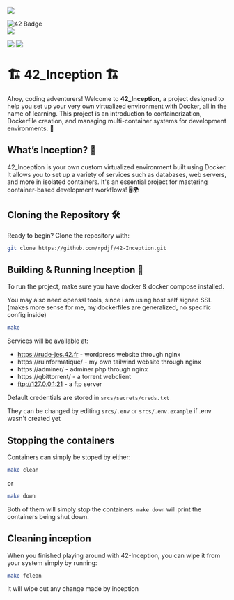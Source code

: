 ![](https://github.com/ayogun/42-project-badges/blob/main/badges/inceptionm.png?raw=true)

![42 Badge](https://img.shields.io/badge/42-Project-blue)  
![](https://img.shields.io/github/languages/code-size/rpdjf/42-Inception?color=5BCFFF)

![](https://img.shields.io/badge/Linux-0a97f5?style=for-the-badge&logo=linux&logoColor=white)
![](https://img.shields.io/badge/mac%20os-000000?style=for-the-badge&logo=apple&logoColor=white)

# 🏗️ 42_Inception 🏗️
Ahoy, coding adventurers! Welcome to **42_Inception**, a project designed to help you set up your very own virtualized environment with Docker, all in the name of learning. This project is an introduction to containerization, Dockerfile creation, and managing multi-container systems for development environments. 🚀

## What’s Inception? 🤔
42_Inception is your own custom virtualized environment built using Docker. It allows you to set up a variety of services such as databases, web servers, and more in isolated containers. It's an essential project for mastering container-based development workflows! 🖥️🌍

## Cloning the Repository 🛠
Ready to begin? Clone the repository with:
```bash
git clone https://github.com/rpdjf/42-Inception.git
```

## Building & Running Inception 🚀
To run the project, make sure you have docker & docker compose installed.

You may also need openssl tools, since i am using host self signed SSL (makes more sense for me, my dockerfiles are generalized, no specific config inside)
```bash
make
```

Services will be available at:
- https://rude-jes.42.fr - wordpress website through nginx
- https://ruinformatique/ - my own tailwind website through nginx
- https://adminer/ - adminer php through nginx
- https://qbittorrent/ - a torrent webclient
- ftp://127.0.0.1:21 - a ftp server

Default credentials are stored in  `srcs/secrets/creds.txt`

They can be changed by editing `srcs/.env` or `srcs/.env.example` if .env wasn't created yet

## Stopping the containers
Containers can simply be stoped by either:
```bash
make clean
```
or
```bash
make down
```

Both of them will simply stop the containers. `make down` will print the containers being shut down.

## Cleaning inception
When you finished playing around with 42-Inception, you can wipe it from your system simply by running:
```bash
make fclean
```

It will wipe out any change made by inception